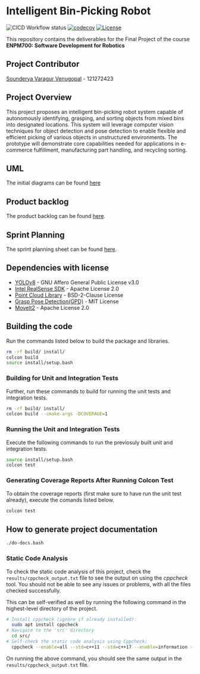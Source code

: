 # Intelligent Bin-Picking Robot

![CICD Workflow status](https://github.com/Sounderya22/bin_picking_robot/actions/workflows/run-unit-test-and-upload-codecov.yml/badge.svg) [![codecov](https://codecov.io/gh/Sounderya22/bin_picking_robot/branch/main/graph/badge.svg)](https://codecov.io/gh/Sounderya22/bin_picking_robot) [![License](https://img.shields.io/badge/license-MIT-blue.svg)](LICENSE)

This repository contains the deliverables for the Final Project of the course **ENPM700: Software Development for Robotics** 

## Project Contributor
[Sounderya Varagur Venugopal](https://github.com/Sounderya22) - 121272423
## Project Overview
This project proposes an intelligent bin-picking robot system capable of autonomously identifying, grasping, and sorting objects from mixed bins into designated locations. This system will leverage computer vision techniques for object detection and pose detection to enable flexible and efficient picking of various objects in unstructured environments. The prototype will demonstrate core capabilities needed for applications in e-commerce fulfillment, manufacturing part handling, and recycling sorting.
## UML
The initial diagrams can be found [here](https://github.com/Sounderya22/bin_picking_robot/blob/main/UML/initial)
## Product backlog
The product backlog can be found [here](https://docs.google.com/spreadsheets/d/1dOl7ko8kiRCL01SYXUkV1blOiVYMngp9uYMhj_psIf0/edit?usp=sharing).
## Sprint Planning
The sprint planning sheet can be found [here](https://docs.google.com/document/d/1k97gEPnfccyWxz8z-w4MMVNBKQnhrrpmbxowb54gQMY/edit?usp=sharing).
## Dependencies with license
- [YOLOv8](https://docs.ultralytics.com/models/yolov8/) - GNU Affero General Public License v3.0
- [Intel RealSense SDK](https://github.com/IntelRealSense/librealsense) - Apache License 2.0
- [Point Cloud Library](https://github.com/PointCloudLibrary/pcl) - BSD-2-Clause License
- [Grasp Pose Detection(GPD)](https://github.com/atenpas/gpd) - MIT License
- [MoveIt2](https://moveit.picknik.ai/main/index.html) - Apache License 2.0

## Building the code
Run the commands listed below to build the package and libraries.
```bash
rm -rf build/ install/
colcon build 
source install/setup.bash
```

### Building for Unit and Integration Tests

Further, run these commands to build for running the unit tests and integration tests.
```bash
rm -rf build/ install/
colcon build --cmake-args -DCOVERAGE=1 
```
### Running the Unit and Integration Tests

Execute the following commands to run the previosuly built unit and integration tests.
```bash
source install/setup.bash
colcon test
```

### Generating Coverage Reports After Running Colcon Test

To obtain the coverage reports (first make sure to have run the unit test already), execute the comands listed below.
```bash
colcon test
```

## How to generate project documentation
``` bash
./do-docs.bash
```

### Static Code Analysis
To check the static code analysis of this project, check the `results/cppcheck_output.txt` file to see the output on using the *cppcheck* tool. You should not be able to see any issues or problems, with all the files checked successfully.

This can be self-verified as well by running the following command in the highest-level directory of the project.
```sh
# Install cppcheck (ignore if already installed):
  sudo apt install cppcheck
# Navigate to the 'src' directory
  cd src/
# Self-check the static code analysis using Cppcheck:
  cppcheck --enable=all --std=c++11 --std=c++17 --enable=information --check-config --suppress=missingInclude --suppress=*:*test*/ --suppress=unmatchedSuppression $( find . -name *.cpp | grep -vE -e "^./build/")
```

On running the above command, you should see the same output in the `results/cppcheck_output.txt` file.
